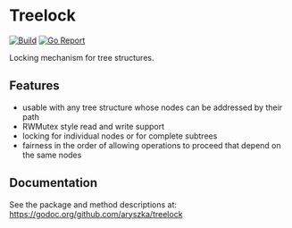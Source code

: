 # Treelock

[![Build](https://github.com/aryszka/treelock/workflows/Build/badge.svg)](https://github.com/aryszka/treelock/workflows/Build/badge.svg)
[![Go Report](https://goreportcard.com/badge/github.com/aryszka/treelock)](https://goreportcard.com/badge/github.com/aryszka/treelock)

Locking mechanism for tree structures.

## Features

- usable with any tree structure whose nodes can be addressed by their path
- RWMutex style read and write support
- locking for individual nodes or for complete subtrees
- fairness in the order of allowing operations to proceed that depend on the same nodes

## Documentation

See the package and method descriptions at: https://godoc.org/github.com/aryszka/treelock
